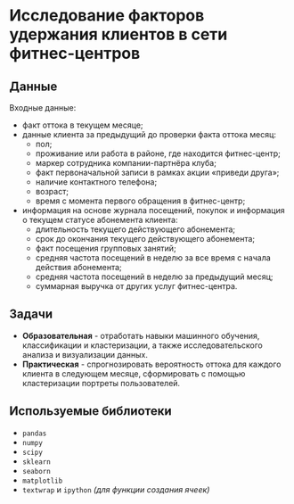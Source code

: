 # Исследование факторов удержания клиентов в сети фитнес-центров

## Данные
Входные данные:
- факт оттока в текущем месяце;
- данные клиента за предыдущий до проверки факта оттока месяц:
    - пол;
    - проживание или работа в районе, где находится фитнес-центр;
    - маркер сотрудника компании-партнёра клуба;
    - факт первоначальной записи в рамках акции «приведи друга»;
    - наличие контактного телефона;
    - возраст;
    - время с момента первого обращения в фитнес-центр;
- информация на основе журнала посещений, покупок и информация о текущем статусе абонемента клиента:
    - длительность текущего действующего абонемента;
    - срок до окончания текущего действующего абонемента;
    - факт посещения групповых занятий;
    - средняя частота посещений в неделю за все время с начала действия абонемента;
    - средняя частота посещений в неделю за предыдущий месяц;
    - суммарная выручка от других услуг фитнес-центра.

## Задачи
- **Образовательная** - отработать навыки машинного обучения, классификации и кластеризации, а также исследовательского анализа и визуализации данных.
- **Практическая** - спрогнозировать вероятность оттока для каждого клиента в следующем месяце, сформировать с помощью кластеризации портреты пользователей.

## Используемые библиотеки
- `pandas`
- `numpy`
- `scipy`
- `sklearn`
- `seaborn`
- `matplotlib`
- `textwrap` и `ipython` *(для функции создания ячеек)*